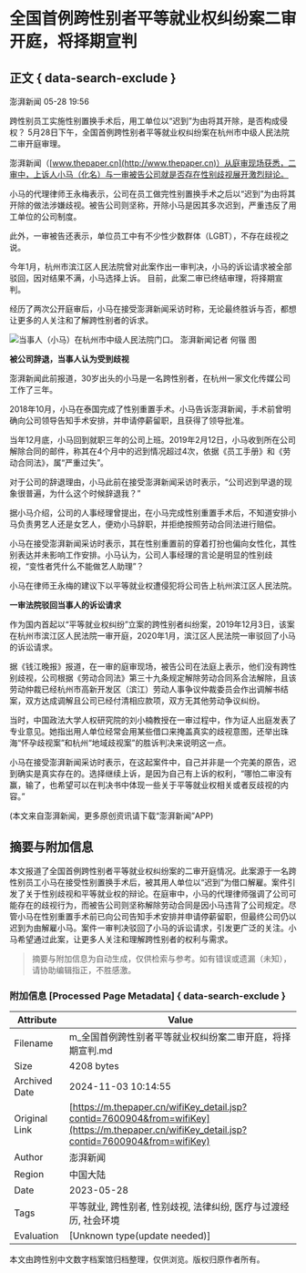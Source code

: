 # 全国首例跨性别者平等就业权纠纷案二审开庭，将择期宣判

## 正文 { data-search-exclude }


澎湃新闻 05-28 19:56

跨性别员工实施性别置换手术后，用工单位以“迟到”为由将其开除，是否构成侵权？ 5月28日下午，全国首例跨性别者平等就业权纠纷案在杭州市中级人民法院二审开庭审理。

澎湃新闻（[www.thepaper.cn](http://www.thepaper.cn)）从庭审现场获悉，二审中，上诉人小马（化名）与一审被告公司就是否存在性别歧视展开激烈辩论。

小马的代理律师王永梅表示，公司在员工做完性别置换手术之后以“迟到”为由将其开除的做法涉嫌歧视。被告公司则坚称，开除小马是因其多次迟到，严重违反了用工单位的公司制度。

此外，一审被告还表示，单位员工中有不少性少数群体（LGBT），不存在歧视之说。

今年1月，杭州市滨江区人民法院曾对此案作出一审判决，小马的诉讼请求被全部驳回，因对结果不满，小马选择上诉。 目前，此案二审已终结审理，将择期宣判。

经历了两次公开庭审后，小马在接受澎湃新闻采访时称，无论最终胜诉与否，都想让更多的人关注和了解跨性别者的诉求。

![当事人（小马）在杭州市中级人民法院门口。 澎湃新闻记者 何锴 图](https://imagecloud.thepaper.cn/thepaper/image/69/638/628.jpg)

**被公司辞退，当事人认为受到歧视**

澎湃新闻此前报道，30岁出头的小马是一名跨性别者，在杭州一家文化传媒公司工作了三年。

2018年10月，小马在泰国完成了性别重置手术。小马告诉澎湃新闻，手术前曾明确向公司领导告知手术安排，并申请停薪留职，且获得了领导批准。

当年12月底，小马回到就职三年的公司上班。2019年2月12日，小马收到所在公司解除合同的邮件，称其在4个月中的迟到情况超过4次，依据《员工手册》和《劳动合同法》，属“严重过失”。

对于公司的辞退理由，小马此前在接受澎湃新闻采访时表示，“公司迟到早退的现象很普遍，为什么这个时候辞退我？”

据小马介绍，公司的人事经理曾提出，在小马完成性别重置手术后，不知道安排小马负责男艺人还是女艺人，便劝小马辞职，并拒绝按照劳动合同法进行赔偿。

小马在接受澎湃新闻采访时表示，其在性别重置前的穿着打扮也偏向女性化，其性别表达并未影响工作安排。小马认为，公司人事经理的言论是明显的性别歧视，“变性者凭什么不能做艺人助理”？

小马在律师王永梅的建议下以平等就业权遭侵犯将公司告上杭州滨江区人民法院。

**一审法院驳回当事人的诉讼请求**

作为国内首起以“平等就业权纠纷”立案的跨性别者纠纷案，2019年12月3日，该案在杭州市滨江区人民法院一审开庭，2020年1月，滨江区人民法院一审驳回了小马的诉讼请求。

据《钱江晚报》报道，在一审的庭审现场，被告公司在法庭上表示，他们没有跨性别歧视，公司根据《劳动合同法》第三十九条规定解除劳动合同系合法解除，且该劳动仲裁已经杭州市高新开发区（滨江）劳动人事争议仲裁委员会作出调解书结案，双方达成调解且公司已经付清相应款项，双方无其他劳动争议纠纷。

当时，中国政法大学人权研究院的刘小楠教授在一审过程中，作为证人出庭发表了专业意见。她指出用人单位经常会用某些借口来掩盖真实的歧视意图，还举出珠海“怀孕歧视案”和杭州“地域歧视案”的胜诉判决来说明这一点。

小马在接受澎湃新闻采访时表示，在这起案件中，自己并非是一个完美的原告，迟到确实是真实存在的。选择继续上诉，是因为自己有上诉的权利，“哪怕二审没有赢，输了，也希望可以在判决书中体现一些关于平等就业权相关或者反歧视的内容。”

(本文来自澎湃新闻，更多原创资讯请下载“澎湃新闻”APP)
<!-- tcd_original_link https://m.thepaper.cn/wifiKey_detail.jsp?contid=7600904&from=wifiKey -->
## 摘要与附加信息

<!-- tcd_abstract -->
本文报道了全国首例跨性别者平等就业权纠纷案的二审开庭情况。此案源于一名跨性别员工小马在接受性别置换手术后，被其用人单位以“迟到”为借口解雇。案件引发了关于性别歧视和平等就业权的辩论。在庭审中，小马的代理律师强调了公司可能存在的歧视行为，而被告公司则坚称解除劳动合同是因小马违背了公司规定。尽管小马在性别重置手术前已向公司告知手术安排并申请停薪留职，但最终公司仍以迟到为由解雇小马。案件一审判决驳回了小马的诉讼请求，引发更广泛的关注。小马希望通过此案，让更多人关注和理解跨性别者的权利与需求。
<!-- tcd_abstract_end -->

> 摘要与附加信息为自动生成，仅供检索与参考。如有错误或遗漏（未知），请协助编辑指正，不胜感激。

### 附加信息 [Processed Page Metadata] { data-search-exclude }

| Attribute       | Value                                  |
|-----------------|----------------------------------------|
| Filename        | m_全国首例跨性别者平等就业权纠纷案二审开庭，将择期宣判.md                             |
| Size            | 4208 bytes                           |
| Archived Date   | 2024-11-03 10:14:55                             |
| Original Link   | [https://m.thepaper.cn/wifiKey_detail.jsp?contid=7600904&from=wifiKey](https://m.thepaper.cn/wifiKey_detail.jsp?contid=7600904&from=wifiKey)                       |
| Author          | 澎湃新闻                               |
| Region          | 中国大陆                               |
| Date            | 2023-05-28                                 |
| Tags            | 平等就业, 跨性别者, 性别歧视, 法律纠纷, 医疗与过渡经历, 社会环境                                 |
| Evaluation            | [Unknown type(update needed)]                                 |
<!-- tcd_table_end -->

本文由跨性别中文数字档案馆归档整理，仅供浏览。版权归原作者所有。

